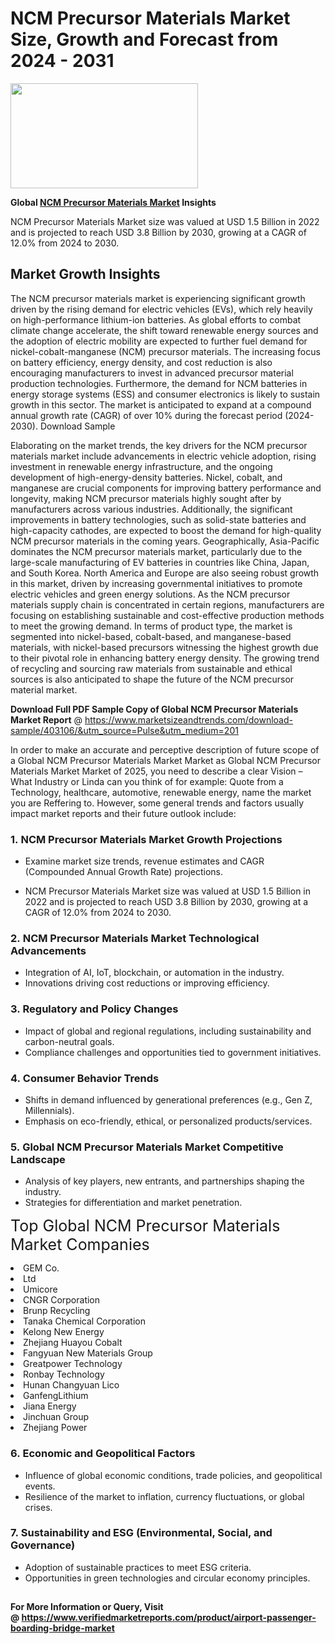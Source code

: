 <H1>NCM Precursor Materials Market Size, Growth and Forecast from 2024 - 2031</H1><img class="aligncenter size-medium wp-image-584254" src="https://thirdeyenews.in/wp-content/uploads/2024/09/Global-Market-Research-300x168.jpeg" alt="" width="300" height="168" /><p><strong>Global&nbsp;<a href="https://www.marketsizeandtrends.com/download-sample/403106/&amp;utm_source=Pulse&amp;utm_medium=201">NCM Precursor Materials Market</a> Insights</strong></p><p>NCM Precursor Materials Market size was valued at USD 1.5 Billion in 2022 and is projected to reach USD 3.8 Billion by 2030, growing at a CAGR of 12.0% from 2024 to 2030.</p><p><h2>Market Growth Insights</h2> <p>The NCM precursor materials market is experiencing significant growth driven by the rising demand for electric vehicles (EVs), which rely heavily on high-performance lithium-ion batteries. As global efforts to combat climate change accelerate, the shift toward renewable energy sources and the adoption of electric mobility are expected to further fuel demand for nickel-cobalt-manganese (NCM) precursor materials. The increasing focus on battery efficiency, energy density, and cost reduction is also encouraging manufacturers to invest in advanced precursor material production technologies. Furthermore, the demand for NCM batteries in energy storage systems (ESS) and consumer electronics is likely to sustain growth in this sector. The market is anticipated to expand at a compound annual growth rate (CAGR) of over 10% during the forecast period (2024-2030). Download Sample</p> <p>Elaborating on the market trends, the key drivers for the NCM precursor materials market include advancements in electric vehicle adoption, rising investment in renewable energy infrastructure, and the ongoing development of high-energy-density batteries. Nickel, cobalt, and manganese are crucial components for improving battery performance and longevity, making NCM precursor materials highly sought after by manufacturers across various industries. Additionally, the significant improvements in battery technologies, such as solid-state batteries and high-capacity cathodes, are expected to boost the demand for high-quality NCM precursor materials in the coming years. Geographically, Asia-Pacific dominates the NCM precursor materials market, particularly due to the large-scale manufacturing of EV batteries in countries like China, Japan, and South Korea. North America and Europe are also seeing robust growth in this market, driven by increasing governmental initiatives to promote electric vehicles and green energy solutions. As the NCM precursor materials supply chain is concentrated in certain regions, manufacturers are focusing on establishing sustainable and cost-effective production methods to meet the growing demand. In terms of product type, the market is segmented into nickel-based, cobalt-based, and manganese-based materials, with nickel-based precursors witnessing the highest growth due to their pivotal role in enhancing battery energy density. The growing trend of recycling and sourcing raw materials from sustainable and ethical sources is also anticipated to shape the future of the NCM precursor material market. </p><p><span class=""><strong>Download Full PDF Sample Copy of Global NCM Precursor Materials Market Report</strong> @ <a href="https://www.marketsizeandtrends.com/download-sample/403106/&amp;utm_source=Pulse&amp;utm_medium=201" target="_blank">https://www.marketsizeandtrends.com/download-sample/403106/&amp;utm_source=Pulse&amp;utm_medium=201</a></span></p><p>In order to make an accurate and perceptive description of future scope of a Global&nbsp;NCM Precursor Materials Market Market as Global&nbsp;NCM Precursor Materials Market Market of 2025, you need to describe a clear Vision &ndash; What Industry or Linda can you think of for example: Quote from a Technology, healthcare, automotive, renewable energy, name the market you are Reffering to. However, some general trends and factors usually impact market reports and their future outlook include:</p><h3>1.&nbsp;<strong>NCM Precursor Materials Market Growth Projections</strong></h3><ul><li>Examine market size trends, revenue estimates and CAGR (Compounded Annual Growth Rate) projections.</li><li><p>NCM Precursor Materials Market size was valued at USD 1.5 Billion in 2022 and is projected to reach USD 3.8 Billion by 2030, growing at a CAGR of 12.0% from 2024 to 2030.</p></li></ul><h3>2.&nbsp;<strong>NCM Precursor Materials Market Technological Advancements</strong></h3><ul><li>Integration of AI, IoT, blockchain, or automation in the industry.</li><li>Innovations driving cost reductions or improving efficiency.</li></ul><h3>3.&nbsp;<strong>Regulatory and Policy Changes</strong></h3><ul><li>Impact of global and regional regulations, including sustainability and carbon-neutral goals.</li><li>Compliance challenges and opportunities tied to government initiatives.</li></ul><h3>4.&nbsp;<strong>Consumer Behavior Trends</strong></h3><ul><li>Shifts in demand influenced by generational preferences (e.g., Gen Z, Millennials).</li><li>Emphasis on eco-friendly, ethical, or personalized products/services.</li></ul><h3>5.&nbsp;<strong>Global NCM Precursor Materials Market Competitive Landscape</strong></h3><ul><li>Analysis of key players, new entrants, and partnerships shaping the industry.</li><li>Strategies for differentiation and market penetration.</li></ul><p data-pm-slice="1 1 []"><span style="color: inherit; font-family: inherit; font-size: 25px;">Top Global NCM Precursor Materials Market Companies</span></p><div class="" data-test-id=""><p><li>GEM Co.</li><li> Ltd</li><li> Umicore</li><li> CNGR Corporation</li><li> Brunp Recycling</li><li> Tanaka Chemical Corporation</li><li> Kelong New Energy</li><li> Zhejiang Huayou Cobalt</li><li> Fangyuan New Materials Group</li><li> Greatpower Technology</li><li> Ronbay Technology</li><li> Hunan Changyuan Lico</li><li> GanfengLithium</li><li> Jiana Energy</li><li> Jinchuan Group</li><li> Zhejiang Power</li></p></div><h3>6.&nbsp;<strong>Economic and Geopolitical Factors</strong></h3><ul><li>Influence of global economic conditions, trade policies, and geopolitical events.</li><li>Resilience of the market to inflation, currency fluctuations, or global crises.</li></ul><h3>7.&nbsp;<strong>Sustainability and ESG (Environmental, Social, and Governance)</strong></h3><ul><li>Adoption of sustainable practices to meet ESG criteria.</li><li>Opportunities in green technologies and circular economy principles.</li></ul><h2><strong style="font-size: 14px;">For More Information or Query, Visit @&nbsp;</strong><a style="background-color: #ffffff; font-size: 14px;" href="https://www.marketsizeandtrends.com/report/ncm-precursor-materials-market/" target="_blank">https://www.verifiedmarketreports.com/product/airport-passenger-boarding-bridge-market</a></h2>
